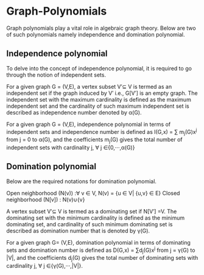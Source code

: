# Graph-Polynomials

Graph polynomials play a vital role in algebraic graph theory. Below are two of such polynomials namely independence and domination polynomial.

## **Independence polynomial** 

To delve into the concept of independence polynomial, it is required to go through the notion of independent sets.  

For a given graph G = (V,E), a vertex subset V′⊆ V is termed as an independent set if the graph induced by V′ i.e., G[V′] is an empty graph. 
The independent set with the maximum cardinality is defined as the maximum independent set and the cardinality of such maximum independent set is described as independence number denoted by α(G).

For a given graph G = (V,E), independence polynomial in terms of independent sets and independence number is defined as I(G,x) = ∑ m<sub>j</sub>(G)x<sup>j</sup> from j = 0 to α(G), and the coefficients m<sub>j</sub>(G) gives the total number of independent sets with cardinality j, ∀ j ∈{0,···,α(G)}

## **Domination polynomial** 

Below are the required notations for domination polynomial. 

Open neighborhood (N(v)) :∀ v ∈ V, N(v) = {u ∈ V| {u,v} ∈ E}
Closed neighborhood (N[v]) : N(v)∪{v}

A vertex subset V′⊆ V is termed as a dominating set if N[V′] =V. The dominating set with the minimum cardinality is defined as the minimum dominating set, and cardinality of such minimum dominating set is described as domination number that is denoted by γ(G).

For a given graph G= (V,E), domination polynomial in terms of dominating sets and domination number is defined as D(G,x) = ∑d<sub>j</sub>(G)x<sup>j</sup> from j = γ(G) to |V|, and the coefficients d<sub>j</sub>(G) gives the total number of dominating sets with cardinality j, ∀ j ∈{γ(G),···,|V|}.

